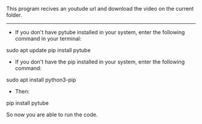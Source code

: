 This program recives an youtude url and download the video on the current folder.


--------------------------------------------------------------------------------

- If you don't have pytube installed in your system, enter the following command in your terminal:

sudo apt update
pip install pytube

- If you don't have the pip installed in your system, enter the following command:

sudo apt install python3-pip

- Then:

pip install pytube

So now you are able to run the code.
